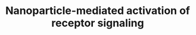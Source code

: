 ---
annotations:
- id: PW:0000003
  parent: signaling pathway
  type: Pathway Ontology
  value: signaling pathway
- id: PW:0001435
  parent: regulatory pathway
  type: Pathway Ontology
  value: nanomaterial response pathway
authors:
- Bart Smeets
- Elisa
- Egonw
- Khanspers
- Laurent
communities:
- AOP
description: Nanoparticle-mediated activation of receptor signaling. Several NP formulations
  were shown to interact with cellular receptors such as the EGFR and integrins, inducing
  cellular phenotypes such as proliferation, apoptosis, differentiation, and migration.
  In lung epithelial cells, NPs interact with both EGFR and integrins, leading to
  cell proliferation via activation of PI3K and AKT. NPs were shown to activate the
  EGFR, leading in parallel to apoptosis and proliferation, and oncogenic Ras mutations
  might influence these effects. Interestingly, while integrin-mediated activation
  of ERK was instrumental for proliferation, apoptosis was mediated via activation
  of JNK. In addition, NPs (PM2.5) are able to bind the EGFR to activate the MAPK
  signaling cascade. Activation of ERK leads to the expression and secretion of the
  epidermal growth factor amphiregulin, thus forming an autocrine loop, which might
  be instrumental for sustained inflammatory responses. Nanoparticles are depicted
  as red circles.   Proteins on this pathway have targeted assays available via the
  [https://assays.cancer.gov/available_assays?wp_id=WP2643 CPTAC Assay Portal]
last-edited: 2020-05-28
ndex: 6d49732c-8b65-11eb-9e72-0ac135e8bacf
organisms:
- Homo sapiens
redirect_from:
- /index.php/Pathway:WP2643
- /instance/WP2643
revision: null
schema-jsonld:
- '@context': https://schema.org/
  '@id': https://wikipathways.github.io/pathways/WP2643.html
  '@type': Dataset
  creator:
    '@type': Organization
    name: WikiPathways
  description: Nanoparticle-mediated activation of receptor signaling. Several NP
    formulations were shown to interact with cellular receptors such as the EGFR and
    integrins, inducing cellular phenotypes such as proliferation, apoptosis, differentiation,
    and migration. In lung epithelial cells, NPs interact with both EGFR and integrins,
    leading to cell proliferation via activation of PI3K and AKT. NPs were shown to
    activate the EGFR, leading in parallel to apoptosis and proliferation, and oncogenic
    Ras mutations might influence these effects. Interestingly, while integrin-mediated
    activation of ERK was instrumental for proliferation, apoptosis was mediated via
    activation of JNK. In addition, NPs (PM2.5) are able to bind the EGFR to activate
    the MAPK signaling cascade. Activation of ERK leads to the expression and secretion
    of the epidermal growth factor amphiregulin, thus forming an autocrine loop, which
    might be instrumental for sustained inflammatory responses. Nanoparticles are
    depicted as red circles.   Proteins on this pathway have targeted assays available
    via the [https://assays.cancer.gov/available_assays?wp_id=WP2643 CPTAC Assay Portal]
  keywords:
  - ''
  - AKT
  - Amphiregulin
  - Angiogenesis
  - Apoptosis
  - Collagen
  - Differentiation
  - EGFR
  - FAK
  - Fibronectin
  - Grb
  - HRAS
  - Inflammation
  - JNK1
  - JNK2
  - JNK3
  - KRAS
  - MAP2K1
  - MAP2K2
  - MAPK1
  - MAPK11
  - MAPK12
  - MAPK13
  - MAPK14
  - Migration
  - NRAS
  - PI3K
  - Paxillin
  - Proliferation
  - RAF
  - ROS
  - Sos
  - Src
  - Talin
  - α
  - β
  license: CC0
  name: Nanoparticle-mediated activation of receptor signaling
seo: CreativeWork
title: Nanoparticle-mediated activation of receptor signaling
wpid: WP2643
---